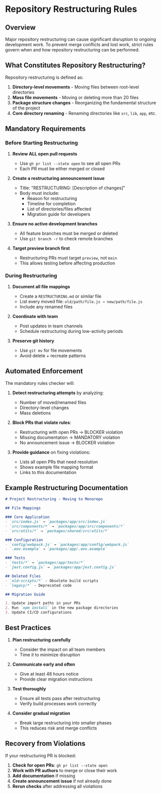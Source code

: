 # Repository Restructuring Rules

## Overview

Major repository restructuring can cause significant disruption to ongoing development work. To prevent merge conflicts and lost work, strict rules govern when and how repository restructuring can be performed.

## What Constitutes Repository Restructuring?

Repository restructuring is defined as:

1. **Directory-level movements** - Moving files between root-level directories
2. **Mass file movements** - Moving or deleting more than 20 files
3. **Package structure changes** - Reorganizing the fundamental structure of the project
4. **Core directory renaming** - Renaming directories like `src`, `lib`, `app`, etc.

## Mandatory Requirements

### Before Starting Restructuring

1. **Review ALL open pull requests**
   - Use `gh pr list --state open` to see all open PRs
   - Each PR must be either merged or closed

2. **Create a restructuring announcement issue**
   - Title: "RESTRUCTURING: [Description of changes]"
   - Body must include:
     - Reason for restructuring
     - Timeline for completion
     - List of directories/files affected
     - Migration guide for developers

3. **Ensure no active development branches**
   - All feature branches must be merged or deleted
   - Use `git branch -r` to check remote branches

4. **Target preview branch first**
   - Restructuring PRs must target `preview`, not `main`
   - This allows testing before affecting production

### During Restructuring

1. **Document all file mappings**
   - Create a `RESTRUCTURING.md` or similar file
   - List every moved file: `old/path/file.js → new/path/file.js`
   - Include any renamed files

2. **Coordinate with team**
   - Post updates in team channels
   - Schedule restructuring during low-activity periods

3. **Preserve git history**
   - Use `git mv` for file movements
   - Avoid delete + recreate patterns

## Automated Enforcement

The mandatory rules checker will:

1. **Detect restructuring attempts** by analyzing:
   - Number of moved/renamed files
   - Directory-level changes
   - Mass deletions

2. **Block PRs that violate rules**:
   - Restructuring with open PRs → BLOCKER violation
   - Missing documentation → MANDATORY violation
   - No announcement issue → BLOCKER violation

3. **Provide guidance** on fixing violations:
   - Lists all open PRs that need resolution
   - Shows example file mapping format
   - Links to this documentation

## Example Restructuring Documentation

```markdown
# Project Restructuring - Moving to Monorepo

## File Mappings

### Core Application
- `src/index.js` → `packages/app/src/index.js`
- `src/components/*` → `packages/app/src/components/*`
- `src/utils/*` → `packages/shared/src/utils/*`

### Configuration
- `config/webpack.js` → `packages/app/config/webpack.js`
- `.env.example` → `packages/app/.env.example`

### Tests
- `tests/*` → `packages/app/tests/*`
- `jest.config.js` → `packages/app/jest.config.js`

## Deleted Files
- `old-scripts/*` - Obsolete build scripts
- `legacy/*` - Deprecated code

## Migration Guide

1. Update import paths in your PRs
2. Run `npm install` in the new package directories
3. Update CI/CD configurations
```

## Best Practices

1. **Plan restructuring carefully**
   - Consider the impact on all team members
   - Time it to minimize disruption

2. **Communicate early and often**
   - Give at least 48 hours notice
   - Provide clear migration instructions

3. **Test thoroughly**
   - Ensure all tests pass after restructuring
   - Verify build processes work correctly

4. **Consider gradual migration**
   - Break large restructuring into smaller phases
   - This reduces risk and merge conflicts

## Recovery from Violations

If your restructuring PR is blocked:

1. **Check for open PRs**: `gh pr list --state open`
2. **Work with PR authors** to merge or close their work
3. **Add documentation** if missing
4. **Create announcement issue** if not already done
5. **Rerun checks** after addressing all violations